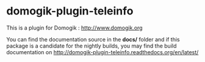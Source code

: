 domogik-plugin-teleinfo
=======================

This is a plugin for Domogik : http://www.domogik.org

You can find the documentation source in the **docs/** folder and if this package is a candidate for the nightly builds, you may find the build documentation on http://domogik-plugin-teleinfo.readthedocs.org/en/latest/
